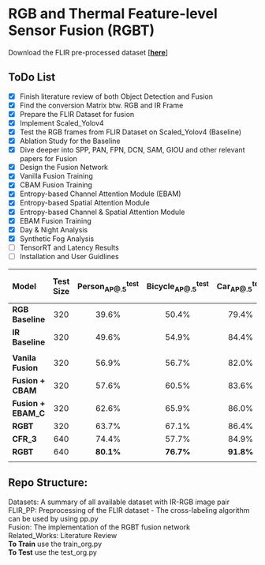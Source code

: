 # RGB and Thermal Feature-level Sensor Fusion (RGBT)
Download the FLIR pre-processed dataset [[**here**](https://drive.google.com/file/d/1M8N90Y9fexxu3TzGpLOGr6u9SB3ATiV1/view?usp=sharing)]

## ToDo List

- [x] Finish literature review of both Object Detection and Fusion 
- [x] Find the conversion Matrix btw. RGB and IR Frame
- [x] Prepare the FLIR Dataset for fusion
- [x] Implement Scaled_Yolov4
- [x] Test the RGB frames from FLIR Dataset on Scaled_Yolov4 (Baseline)
- [x] Ablation Study for the Baseline
- [x] Dive deeper into SPP, PAN, FPN, DCN, SAM, GIOU and other relevant papers for Fusion
- [x] Design the Fusion Network
- [x] Vanilla Fusion Training
- [x] CBAM Fusion Training
- [x] Entropy-based Channel Attention Module (EBAM)
- [x] Entropy-based Spatial Attention Module
- [x] Entropy-based Channel & Spatial Attention Module
- [x] EBAM Fusion Training
- [x] Day & Night Analysis
- [x] Synthetic Fog Analysis
- [ ] TensorRT and Latency Results
- [ ] Installation and User Guidlines

| Model | Test Size | Person<sub>AP@.5</sub><sup>test</sup> | Bicycle<sub>AP@.5</sub><sup>test</sup> | Car<sub>AP@.5</sub><sup>test</sup> | Overall<sub>mAP@.5</sub><sup>test</sup> | Num. of Param. |
| :-- | :-: | :-: | :-: | :-: | :-: | :-: |
| **RGB Baseline** | 320 | 39.6% | 50.4% | 79.4% | 56.6% | 52.5 | 
| **IR Baseline** | 320 | 49.6% | 54.9% | 84.4% | 63.0% | 52.5 | 
|  |  |  |  |  |
| **Vanila Fusion** | 320 | 56.9% | 56.7% | 82.0% | 65.2% | 81.8 | 
| **Fusion + CBAM** | 320 | 57.6% | 60.5% | 83.6% | 67.2% | 82.7 | 
| **Fusion + EBAM_C** | 320 | 62.6% | 65.9% | 86.0% | 71.5% | 82.7% | 
| **RGBT** | 320 | 63.7% | 67.1% | 86.4% | 72.4% | 82.7 | 
| **CFR_3** | 640 | 74.4% | 57.7% | 84.9% | 72.3% | 276 | 
| **RGBT** | 640 | **80.1%** | **76.7%** | **91.8%** | **82.9%** | **82.7%** | 
|  |  |  |  |  |

## Repo Structure:
Datasets: A summary of all available dataset with IR-RGB image pair\
FLIR_PP: Preprocessing of the FLIR dataset - The cross-labeling algorithm can be used by using pp.py\
Fusion: The implementation of the RGBT fusion network\
Related_Works: Literature Review\
**To Train** use the train_org.py\
**To Test** use the test_org.py
